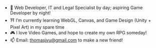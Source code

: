 - 👺 Web Developer, IT and Legal Specialist by day; aspiring Game Developer by night!
- ⛩️ I’m currently learning WebGL, Canvas, and Game Design (Unity + Pixel Art) in my spare time
- 🎮 I love Video Games, and hope to create my own RPG someday! 
- 📫 Email: thomasjvu@gmail.com to make a new friend! 

<!---
thomasjvu/thomasjvu is a ✨ special ✨ repository because its `README.md` (this file) appears on your GitHub profile.
You can click the Preview link to take a look at your changes.
--->
